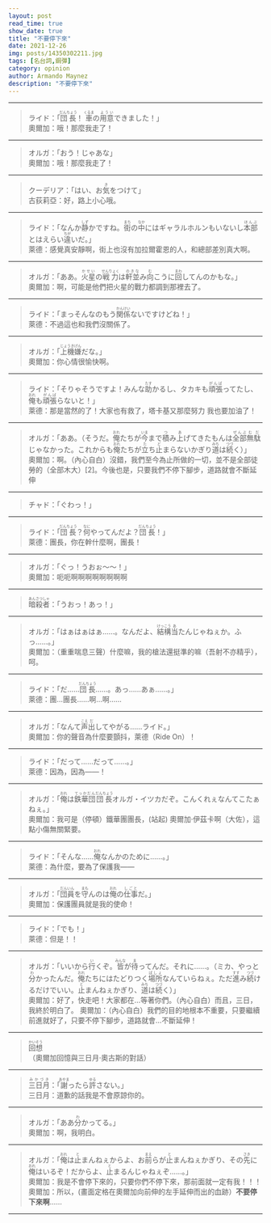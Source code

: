 ```yaml
---
layout: post
read_time: true
show_date: true
title: "不要停下來"
date: 2021-12-26
img: posts/14350302211.jpg
tags: [名台詞,鋼彈]
category: opinion
author: Armando Maynez
description: "不要停下來"
---
```

---
>ライド：「<ruby><rb>団長</rb><rt>だんちょう</rt></ruby>！
<ruby><rb>車</rb><rt >くるま</rt></ruby>の<ruby><rb>用意</rb><rt >ようい</rt></ruby>できました！」<br>
奧爾加：哦！那麼我走了！

---
	
>オルガ：「おう！じゃあな」<br>
奧爾加：哦！那麼我走了！

---
	
>クーデリア：「はい、お<ruby><rb>気</rb><rt >き</rt></ruby>をつけて」<br>
古荻莉亞：好，路上小心哦。

---
	
>ライド：「なんか<ruby><rb>静</rb><rt>しず</rt></ruby>かですね。<ruby><rb>街</rb><rt>まち</rt></ruby>の<ruby><rb>中</rb><rt>なか</rt></ruby>にはギャラルホルンもいないし<ruby><rb>本部</rb><rt >ほんぶ</rt></ruby>とはえらい<ruby><rb>違</rb><rt >ちが</rt></ruby>いだ。」<br>
萊德：感覺真安靜啊，街上也沒有加拉爾霍恩的人，和總部差別真大啊。

---

>オルガ：「ああ。<ruby><rb>火星</rb><rt>かせい</rt></ruby>の<ruby ><rb>戦力</rb><rt>せんりょく</rt></ruby>は<ruby><rb>軒並</rb><rt>のきな</rt></ruby>み<ruby><rb>向</rb><rt>む</rt></ruby>こうに<ruby><rb>回</rb><rt>まわ</rt></ruby>してんのかもな。」<br>
奧爾加：啊，可能是他們把火星的戰力都調到那裡去了。

---

>ライド：「まっそんなのもう<ruby><rb>関係</rb><rt >かんけい</rt></ruby>ないですけどね！」<br>
萊德：不過這也和我們沒關係了。

---
	
>オルガ：「<ruby><rb>上機嫌</rb><rt >じょうきげん</rt></ruby>だな。」<br>
奧爾加：你心情很愉快啊。

---
>ライド：「そりゃそうですよ！みんな<ruby><rb>助</rb><rt>たす</rt></ruby>かるし、タカキも<ruby><rb>頑張</rb><rt>がんば</rt></ruby>ってたし、<ruby><rb>俺</rb><rt>おれ</rt></ruby>も<ruby><rb>頑張</rb><rt>がんば</rt></ruby>らないと！」<br>
萊德：那是當然的了！大家也有救了，塔卡基又那麼努力
我也要加油了！

---

>オルガ：「ああ。（そうだ。<ruby><rb>俺</rb><rt>おれ</rt></ruby>たちが<ruby><rb>今</rb><rt>いま</rt></ruby>まで<ruby><rb>積</rb><rt>つ</rt></ruby>み<ruby><rb>上</rb><rt>あ</rt></ruby>げてきたもんは<ruby><rb>全部</rb><rt>ぜんぶ</rt></ruby><ruby><rb>無駄</rb><rt>むだ</rt></ruby>じゃなかった。これからも<ruby><rb>俺</rb><rt>おれ</rt></ruby>たちが<ruby><rb>立</rb><rt>た</rt></ruby>ち<ruby><rb>止</rb><rt>ど</rt></ruby>まらないかぎり<ruby><rb>道</rb><rt>みち</rt></ruby>は<ruby><rb>続</rb><rt>つづ</rt></ruby>く）」<br>
奧爾加：啊。（內心自白）沒錯，我們至今為止所做的一切，並不是全部徒勞的（全部木大）[2]。今後也是，只要我們不停下腳步，道路就會不斷延伸

---

>チャド：「ぐわっ！」<br>


---

>ライド：「<ruby><rb>団長</rb><rt>だんちょう</rt></ruby>？<ruby><rb>何</rb><rt>なに</rt></ruby>やってんだよ？<ruby><rb>団長</rb><rt>だんちょう</rt></ruby>！」<br>
萊德：團長，你在幹什麼啊，團長！

---

>オルガ：「ぐっ！うおぉ～～！」<br>
奧爾加：呃呃啊啊啊啊啊啊啊啊

---

><ruby><rb>暗殺者</rb><rt>あんさつしゃ</rt></ruby>：「うおっ！あっ！」<br>

---

>オルガ：「はぁはぁはぁ……。なんだよ、<ruby><rb>結構</rb><rt>けっこう</rt></ruby><ruby><rb>当</rb><rt>あ</rt></ruby>たんじゃねぇか。ふっ……。」<br>
奧爾加：（重重喘息三聲）什麼嘛，我的槍法還挺準的嘛（吾射不亦精乎），呵。

---

>ライド：「だ……<ruby><rb>団長</rb><rt>だんちょう</rt></ruby>……。あっ……あぁ……。」<br>
萊德：團…團長……啊…啊……


---

>オルガ：「なんて<ruby><rb>声</rb><rt>こえ</rt></ruby><ruby><rb>出</rb><rt>だ</rt></ruby>してやがる……ライド。」<br>
>奧爾加：你的聲音為什麼要顫抖，萊德（Ride On）！


---

>ライド：「だって……だって……。」<br>
萊德：因為，因為——！

---

>オルガ：「<ruby><rb>俺</rb><rt>おれ</rt></ruby>は<ruby><rb>鉄華団</rb><rt>てっかだん</rt></ruby><ruby><rb>団長</rb><rt>だんちょう</rt></ruby>オルガ・イツカだぞ。こんくれぇなんてこたぁねぇ。」<br>
奧爾加：我可是（停頓）鐵華團團長，(站起) 奧爾加·伊茲卡啊（大佐），這點小傷無關緊要。

---

>ライド：「そんな……<ruby><rb>俺</rb><rt>おれ</rt></ruby>なんかのために……。」<br>
萊德：為什麼，要為了保護我——

---

>オルガ：「<ruby><rb>団員</rb><rt>だんいん</rt></ruby>を<ruby><rb>守</rb><rt>まも</rt></ruby>んのは<ruby><rb>俺</rb><rt>おれ</rt></ruby>の<ruby><rb>仕事</rb><rt>しごと</rt></ruby>だ。」<br>
奧爾加：保護團員就是我的使命！

---

>ライド：「でも！」<br>
萊德：但是！！

---

>オルガ：「いいから<ruby><rb>行</rb><rt>い</rt></ruby>くぞ。<ruby><rb>皆</rb><rt>みんな</rt></ruby>が<ruby><rb>待</rb><rt>ま</rt></ruby>ってんだ。それに……。（ミカ、やっと<ruby><rb>分</rb><rt>わ</rt></ruby>かったんだ。<ruby><rb>俺</rb><rt>おれ</rt></ruby>たちにはたどりつく<ruby><rb>場所</rb><rt>ばしょ</rt></ruby>なんていらねぇ。ただ<ruby><rb>進</rb><rt>すす</rt></ruby>み<ruby><rb>続</rb><rt>つづ</rt></ruby>けるだけでいい。<ruby><rb>止</rb><rt>と</rt></ruby>まんねぇかぎり、<ruby><rb>道</rb><rt>みち</rt></ruby>は<ruby><rb>続</rb><rt>つづ</rt></ruby>く）」<br>
奧爾加：好了，快走吧！大家都在…等著你們。（內心自白）而且，三日，我終於明白了。
奧爾加：（內心自白）我們的目的地根本不重要，只要繼續前進就好了，只要不停下腳步，道路就會...不斷延伸！

---

><ruby><rb>回想</rb><rt>かいそう</rt></ruby><br>
（奧爾加回憶與三日月·奧古斯的對話）

---

><ruby><rb>三日月</rb><rt>みかづき</rt></ruby>：「<ruby><rb>謝</rb><rt>あやま</rt></ruby>ったら<ruby><rb>許</rb><rt>ゆる</rt></ruby>さない。」<br>
三日月：道歉的話我是不會原諒你的。

---

>オルガ：「ああ<ruby><rb>分</rb><rt>わ</rt></ruby>かってる。」<br>
奧爾加：啊，我明白。

---

>オルガ：「<ruby><rb>俺</rb><rt>おれ</rt></ruby>は<ruby><rb>止</rb><rt>と</rt></ruby>まんねぇからよ、お<ruby><rb>前</rb><rt>まえ</rt></ruby>らが<ruby><rb>止</rb><rt>と</rt></ruby>まんねぇかぎり、その<ruby><rb>先</rb><rt>さき</rt></ruby>に<ruby><rb>俺</rb><rt>おれ</rt></ruby>はいるぞ！だからよ、<ruby><rb>止</rb><rt>と</rt></ruby>まるんじゃねぇぞ……。」<br>
奧爾加：我是不會停下來的，只要你們不停下來，那前面就一定有我！！！
奧爾加：所以，(畫面定格在奧爾加向前伸的左手延伸而出的血跡）**不要停下來啊**……

---
